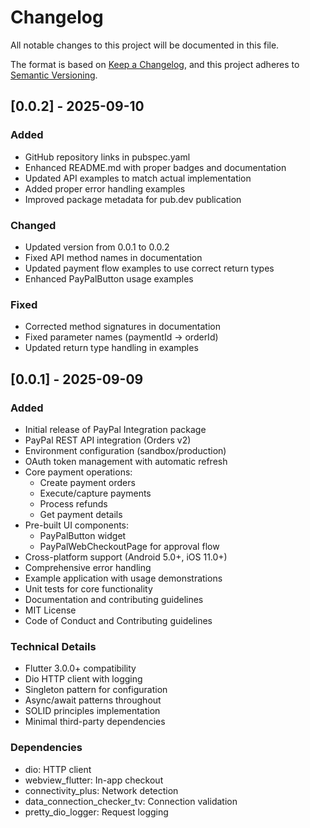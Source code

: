 # Changelog

All notable changes to this project will be documented in this file.

The format is based on [Keep a Changelog](https://keepachangelog.com/en/1.0.0/),
and this project adheres to [Semantic Versioning](https://semver.org/spec/v2.0.0.html).

## [0.0.2] - 2025-09-10

### Added
- GitHub repository links in pubspec.yaml
- Enhanced README.md with proper badges and documentation
- Updated API examples to match actual implementation
- Added proper error handling examples
- Improved package metadata for pub.dev publication

### Changed
- Updated version from 0.0.1 to 0.0.2
- Fixed API method names in documentation
- Updated payment flow examples to use correct return types
- Enhanced PayPalButton usage examples

### Fixed
- Corrected method signatures in documentation
- Fixed parameter names (paymentId → orderId)
- Updated return type handling in examples

## [0.0.1] - 2025-09-09

### Added
- Initial release of PayPal Integration package
- PayPal REST API integration (Orders v2)
- Environment configuration (sandbox/production)
- OAuth token management with automatic refresh
- Core payment operations:
  - Create payment orders
  - Execute/capture payments
  - Process refunds
  - Get payment details
- Pre-built UI components:
  - PayPalButton widget
  - PayPalWebCheckoutPage for approval flow
- Cross-platform support (Android 5.0+, iOS 11.0+)
- Comprehensive error handling
- Example application with usage demonstrations
- Unit tests for core functionality
- Documentation and contributing guidelines
- MIT License
- Code of Conduct and Contributing guidelines

### Technical Details
- Flutter 3.0.0+ compatibility
- Dio HTTP client with logging
- Singleton pattern for configuration
- Async/await patterns throughout
- SOLID principles implementation
- Minimal third-party dependencies

### Dependencies
- dio: HTTP client
- webview_flutter: In-app checkout
- connectivity_plus: Network detection
- data_connection_checker_tv: Connection validation
- pretty_dio_logger: Request logging
